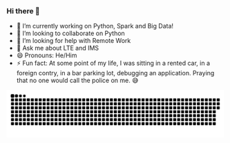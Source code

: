 ### Hi there 👋


- 🔭 I’m currently working on Python, Spark and Big Data!
- 👯 I’m looking to collaborate on Python
- 🤔 I’m looking for help with Remote Work
- 💬 Ask me about LTE and IMS
- 😄 Pronouns: He/Him
- ⚡ Fun fact: At some point of my life, I was sitting in a rented car, in a foreign contry, in a bar parking lot, debugging an application. Praying that no one would call the police on me. :sweat_smile:

![Snake animation](https://github.com/RodolfoSeki/RodolfoSeki/blob/output/github-contribution-grid-snake.svg)
